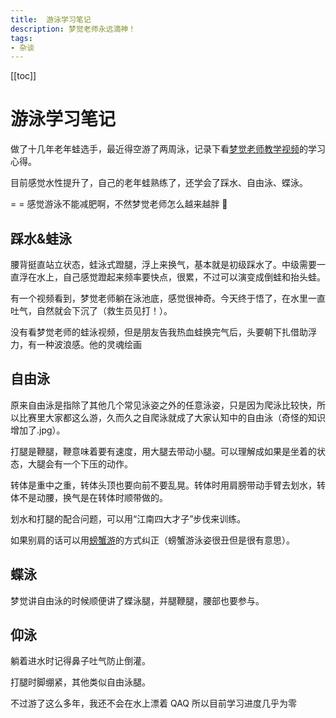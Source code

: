 ```yaml
---
title:  游泳学习笔记
description: 梦觉老师永远滴神！
tags: 
- 杂谈
---
```


[[toc]]

# 游泳学习笔记

做了十几年老年蛙选手，最近得空游了两周泳，记录下看[梦觉老师教学视频](https://space.bilibili.com/7283282)的学习心得。

目前感觉水性提升了，自己的老年蛙熟练了，还学会了踩水、自由泳、蝶泳。

= = 感觉游泳不能减肥啊，不然梦觉老师怎么越来越胖 :dog:

## 踩水&蛙泳

腰背挺直站立状态，蛙泳式蹬腿，浮上来换气，基本就是初级踩水了。中级需要一直浮在水上，自己感觉蹬起来频率要快点，很累，不过可以演变成倒蛙和抬头蛙。

有一个视频看到，梦觉老师躺在泳池底，感觉很神奇。今天终于悟了，在水里一直吐气，自然就会下沉了（救生员见打！）。

没有看梦觉老师的蛙泳视频，但是朋友告我热血蛙换完气后，头要朝下扎借助浮力，有一种波浪感。他的灵魂绘画

## 自由泳

原来自由泳是指除了其他几个常见泳姿之外的任意泳姿，只是因为爬泳比较快，所以比赛里大家都这么游，久而久之自爬泳就成了大家认知中的自由泳（奇怪的知识增加了.jpg）。

打腿是鞭腿，鞭意味着要有速度，用大腿去带动小腿。可以理解成如果是坐着的状态，大腿会有一个下压的动作。

转体是重中之重，转体头顶也要向前不要乱晃。转体时用肩膀带动手臂去划水，转体不是动腰，换气是在转体时顺带做的。

划水和打腿的配合问题，可以用“江南四大才子”步伐来训练。

如果别肩的话可以用[螃蟹游](https://www.bilibili.com/video/BV1bx411L7sA?p=26)的方式纠正（螃蟹游泳姿很丑但是很有意思）。

## 蝶泳

梦觉讲自由泳的时候顺便讲了蝶泳腿，并腿鞭腿，腰部也要参与。

## 仰泳

躺着进水时记得鼻子吐气防止倒灌。

打腿时脚绷紧，其他类似自由泳腿。

不过游了这么多年，我还不会在水上漂着 QAQ 所以目前学习进度几乎为零
